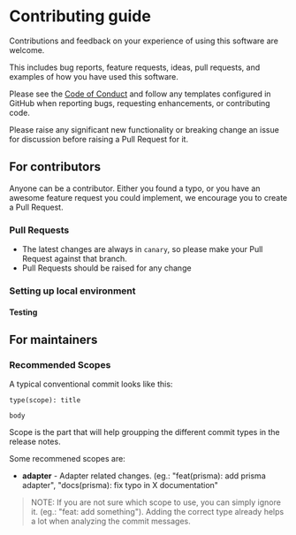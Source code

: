 # Contributing guide

Contributions and feedback on your experience of using this software are welcome.

This includes bug reports, feature requests, ideas, pull requests, and examples of how you have used this software.

Please see the [Code of Conduct](CODE_OF_CONDUCT.md) and follow any templates configured in GitHub when reporting bugs, requesting enhancements, or contributing code.

Please raise any significant new functionality or breaking change an issue for discussion before raising a Pull Request for it.

## For contributors

Anyone can be a contributor. Either you found a typo, or you have an awesome feature request you could implement, we encourage you to create a Pull Request.

### Pull Requests

- The latest changes are always in `canary`, so please make your Pull Request against that branch.
- Pull Requests should be raised for any change


### Setting up local environment

#### Testing

## For maintainers

### Recommended Scopes

A typical conventional commit looks like this:

```
type(scope): title

body
```

Scope is the part that will help groupping the different commit types in the release notes.

Some recommened scopes are:

- **adapter** - Adapter related changes. (eg.: "feat(prisma): add prisma adapter", "docs(prisma): fix typo in X documentation"

> NOTE: If you are not sure which scope to use, you can simply ignore it. (eg.: "feat: add something"). Adding the correct type already helps a lot when analyzing the commit messages.
